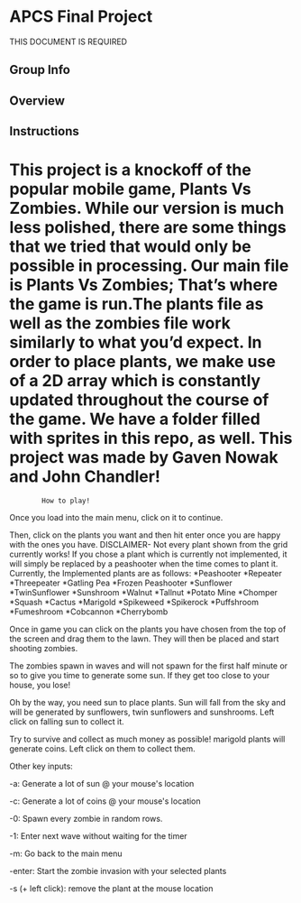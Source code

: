 # APCS Final Project
THIS DOCUMENT IS REQUIRED
## Group Info
## Overview
## Instructions
This project is a knockoff of the popular mobile game, Plants Vs Zombies. While our version is much less polished, there are some things that we tried that would only be possible in processing. Our main file is Plants Vs Zombies; That’s where the game is run.The plants file as well as the zombies file work similarly to what you’d expect. In order to place plants, we make use of a 2D array which is constantly updated throughout the course of the game. We have a folder filled with sprites in this repo, as well. This project was made by Gaven Nowak and John Chandler!
===================================
            How to play!

Once you load into the main menu, click on it to continue.

Then, click on the plants you want and then hit enter once you are happy with the ones you have.
DISCLAIMER- Not every plant shown from the grid currently works! If you chose a plant which is currently not implemented, it will simply be replaced by a peashooter when the time comes to plant it.
Currently, the Implemented plants are as follows:
*Peashooter
*Repeater
*Threepeater
*Gatling Pea
*Frozen Peashooter
*Sunflower
*TwinSunflower
*Sunshroom
*Walnut
*Tallnut
*Potato Mine
*Chomper
*Squash
*Cactus
*Marigold
*Spikeweed
*Spikerock
*Puffshroom
*Fumeshroom
*Cobcannon
*Cherrybomb

Once in game you can click on the plants you have chosen from the top of the screen and drag them to the lawn. They will then be placed and start shooting zombies.

The zombies spawn in waves and will not spawn for the first half minute or so to give you time to generate some sun. If they get too close to your house, you lose!

 Oh by the way, you need sun to place plants. Sun will fall from the sky and will be generated by sunflowers, twin sunflowers and sunshrooms. Left click on falling sun to collect it.

 Try to survive and collect as much money as possible! marigold plants will generate coins. Left click on them to collect them.

 Other key inputs:

 -a: Generate a lot of sun @ your mouse's location

 -c: Generate a lot of coins @ your mouse's location

 -0: Spawn every zombie in random rows.

 -1: Enter next wave without waiting for the timer

 -m: Go back to the main menu

 -enter: Start the zombie invasion with your selected plants

 -s (+ left click): remove the plant at the mouse location
